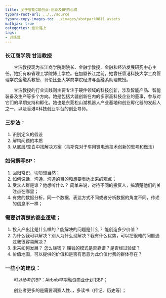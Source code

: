 ```yaml
---
title: 关于智能C端创业-创业及BP的心得
typora-root-url: ../../source
typora-copy-images-to: ../images/xbotpark0811.assets
mathjax: true
categories: 创业路上
tags:
- 训练营
---
```


### **长江商学院 甘洁教授**

&emsp;&emsp;甘洁教授现为长江商学院副院长、金融学教授、金融和经济发展研究中心主任。她拥有麻省理工学院博士学位。在加盟长江之前，她曾任香港科技大学工商管理学院金融系教授、哥伦比亚大学商学院经济与金融系助理教授。

&emsp;&emsp;甘洁教授的行业实践则主要专注于硬件领域的科技创新，涉及智能产品、智能装备及生产等多个方向。她是包括大疆创新在内的多家高科技企业的董事，参与对它们的早期支持和孵化。她也是东莞松山湖机器人产业基地和创业孵化器的发起人之一，以及香港X科技创业平台的创业导师。

### 三步法：

1. 识别定义的假设 
2. 解构问题的本质
3. 从底层/空白中找解决方案（马斯克对于车用锂电池技术创新的思考和做法）

<!--more-->

### 如何撰写BP：

1. 回归常识，切勿想当然；
2. 如何说话，沟通，沟通的目的和想要表达出来的观点；
3. 受众人群是谁？他想听什么？ 简单来说，对待不同的投资人，搞清楚他们的关注点在哪里；
4. 有效的数据分析，同一个数据，表达方式不同或者分析数据的角度不同，传递的信息不一样；

### 需要讲清楚的商业逻辑；

1. 投入产出比是什么样的？能解决的问题是什么？ 能创造多少价值？
2. 为什么我可以解决？别人为什么没解决？我有什么优势，可以把很难的问题通过我很容易解决？ 
3. 未来如何发展？ 怎么赚钱？ 赚钱的模式是否靠谱？是否经过验证？
4. 价值地图，可以提供的价值和是否有愿意为此价值付费的群体存在？

### 一些小的建议：

&emsp;&emsp;可以参考的BP：Airbnb早期融资商业计划书BP；

&emsp;&emsp;创业者更多的是需要洞察人性、，多读书（传记、历史等）；

